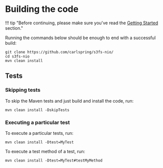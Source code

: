 # Building the code

!!! tip "Before continuing, please make sure you've read the [Getting Started](./getting-started.md) section."

Running the commands below should be enough to end with a successful build:

```linenums="1"
git clone https://github.com/carlspring/s3fs-nio/
cd s3fs-nio
mvn clean install
```

## Tests

### Skipping tests

To skip the Maven tests and just build and install the code, run:

    mvn clean install -DskipTests

### Executing a particular test

To execute a particular tests, run:

    mvn clean install -Dtest=MyTest

To execute a test method of a test, run:

    mvn clean install -Dtest=MyTest#testMyMethod
